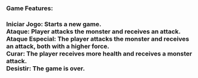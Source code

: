 <h3>Game Features:<h3>

**Iniciar Jogo:** Starts a new game. <br>
**Ataque:** Player attacks the monster and receives an attack. <br>
**Ataque Especial:** The player attacks the monster and receives an attack, both with a higher force. <br>
**Curar:** The player receives more health and receives a monster attack. <br>
**Desistir:** The game is over.<br>
